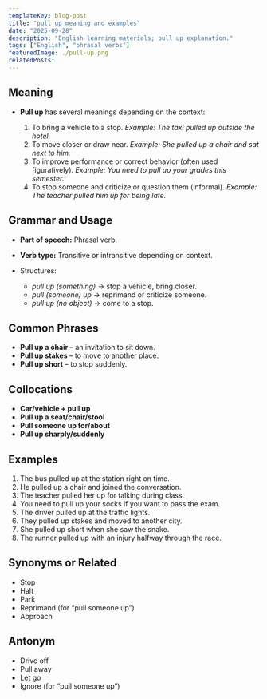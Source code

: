 ```yaml
---
templateKey: blog-post
title: "pull up meaning and examples"
date: "2025-09-28"
description: "English learning materials; pull up explanation."
tags: ["English", "phrasal verbs"]
featuredImage: ./pull-up.png
relatedPosts:
---
```


## Meaning

- **Pull up** has several meanings depending on the context:

  1. To bring a vehicle to a stop.
     _Example: The taxi pulled up outside the hotel._
  2. To move closer or draw near.
     _Example: She pulled up a chair and sat next to him._
  3. To improve performance or correct behavior (often used figuratively).
     _Example: You need to pull up your grades this semester._
  4. To stop someone and criticize or question them (informal).
     _Example: The teacher pulled him up for being late._

## Grammar and Usage

- **Part of speech:** Phrasal verb.
- **Verb type:** Transitive or intransitive depending on context.
- Structures:

  - _pull up (something)_ → stop a vehicle, bring closer.
  - _pull (someone) up_ → reprimand or criticize someone.
  - _pull up (no object)_ → come to a stop.

## Common Phrases

- **Pull up a chair** – an invitation to sit down.
- **Pull up stakes** – to move to another place.
- **Pull up short** – to stop suddenly.

## Collocations

- **Car/vehicle + pull up**
- **Pull up a seat/chair/stool**
- **Pull someone up for/about**
- **Pull up sharply/suddenly**

## Examples

1. The bus pulled up at the station right on time.
2. He pulled up a chair and joined the conversation.
3. The teacher pulled her up for talking during class.
4. You need to pull up your socks if you want to pass the exam.
5. The driver pulled up at the traffic lights.
6. They pulled up stakes and moved to another city.
7. She pulled up short when she saw the snake.
8. The runner pulled up with an injury halfway through the race.

## Synonyms or Related

- Stop
- Halt
- Park
- Reprimand (for “pull someone up”)
- Approach

## Antonym

- Drive off
- Pull away
- Let go
- Ignore (for “pull someone up”)
